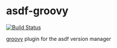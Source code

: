 # asdf-groovy

[![Build Status](https://travis-ci.org/weibemoura/asdf-groovy.svg?branch=master)](https://travis-ci.org/weibemoura/asdf-groovy)

[groovy](http://groovy-lang.org/) plugin for the asdf version manager
